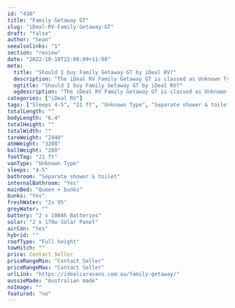 ```yaml
---
id: "430"
title: "Family Getaway GT"
slug: "iDeal-RV-Family-Getaway-GT"
draft: "false"
author: "Sean"
seealsolinks: "1"
section: "review"
date: "2022-10-10T22:00:09+11:00"
meta:
  title: "Should I buy Family Getaway GT by iDeal RV?"
  description: "The iDeal RV Family Getaway GT is classed as Unknown Type, and sleeps 4-5 people. It is Australian made and comes in at 21 ft. It generally has Separate shower & toilet."
  ogtitle: "Should I buy Family Getaway GT by iDeal RV?"
  ogdescription: "The iDeal RV Family Getaway GT is classed as Unknown Type, and sleeps 4-5 people. It is Australian made and comes in at 21 ft. It generally has Separate shower & toilet."
categories: ["iDeal RV"]
tags: ["Sleeps 4-5", "21 ft", "Unknown Type", "Separate shower & toilet", "Full height", "Price Unknown", "Australian made"]
totalLength: ""
bodyLength: "6.4"
totalHeight: ""
totalWidth: ""
tareWeight: "2440"
atmWeight: "3200"
ballWeight: "200"
footTag: "21 ft"
vanType: "Unknown Type"
sleeps: "4-5"
bathroom: "Separate shower & toilet"
internalBathroom: "Yes"
mainBed: "Queen + bunks"
bunks: "Yes"
freshWater: "2x 95"
greyWater: ""
battery: "2 x 100Ah Batteries"
solar: "2 x 170w Solar Panel"
airCon: "Yes"
hybrid: ""
roofType: "Full height"
towHitch: ""
price: Contact Seller
priceRangeMin: "Contact Seller"
priceRangeMax: "Contact Seller"
urlLink: "https://idealcaravans.com.au/family-getaway/"
aussieMade: "Australian made"
noImage: ""
featured: "no"
---
```

